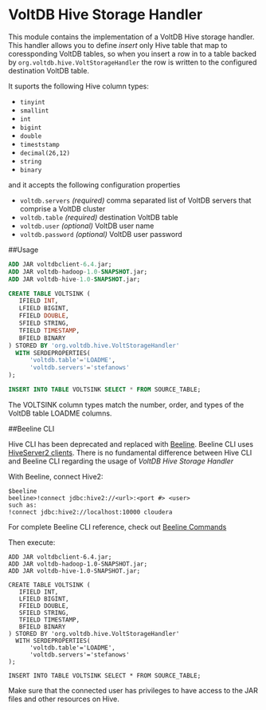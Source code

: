 VoltDB Hive Storage Handler
===========================

This module contains the implementation of a VoltDB Hive storage handler. This handler allows you to define 
_insert_ only Hive table that map to coressponding VoltDB tables, so when you insert a row in to a table backed 
by `org.voltdb.hive.VoltStorageHandler` the row is written to the configured destination VoltDB table.

It suports the following Hive column types:

* `tinyint`
* `smallint`
* `int`
* `bigint`
* `double`
* `timeststamp`
* `decimal(26,12)`
* `string`
* `binary`

and it accepts the following configuration properties

* `voltdb.servers` _(required)_ comma separated list of VoltDB servers that comprise a VoltDB cluster
* `voltdb.table` _(required)_ destination VoltDB table
* `voltdb.user` _(optional)_ VoltDB user name
* `voltdb.password` _(optional)_ VoltDB user password

##Usage
```sql
ADD JAR voltdbclient-6.4.jar;
ADD JAR voltdb-hadoop-1.0-SNAPSHOT.jar;
ADD JAR voltdb-hive-1.0-SNAPSHOT.jar;

CREATE TABLE VOLTSINK (
   IFIELD INT,
   LFIELD BIGINT,
   FFIELD DOUBLE,
   SFIELD STRING,
   TFIELD TIMESTAMP,
   BFIELD BINARY
) STORED BY 'org.voltdb.hive.VoltStorageHandler' 
  WITH SERDEPROPERTIES(
      'voltdb.table'='LOADME',
      'voltdb.servers'='stefanows'
);

INSERT INTO TABLE VOLTSINK SELECT * FROM SOURCE_TABLE;
```

The VOLTSINK column types match the number, order, and types of the VoltDB table LOADME columns.

##Beeline CLI

Hive CLI has been deprecated and replaced with [Beeline](https://cwiki.apache.org/confluence/display/Hive/Replacing+the+Implementation+of+Hive+CLI+Using+Beeline). 
Beeline CLI uses [HiveServer2 clients](https://cwiki.apache.org/confluence/display/Hive/HiveServer2+Clients). There is no fundamental difference between Hive CLI and Beeline CLI regarding the usage of
*VoltDB Hive Storage Handler*  

With Beeline, connect Hive2:
```
$beeline
beeline>!connect jdbc:hive2://<url>:<port #> <user>
such as:
!connect jdbc:hive2://localhost:10000 cloudera 
```
For complete Beeline CLI reference, check out [Beeline Commands](https://cwiki.apache.org/confluence/display/Hive/HiveServer2+Clients#HiveServer2Clients-BeelineHiveCommands)

Then execute:
```
ADD JAR voltdbclient-6.4.jar;
ADD JAR voltdb-hadoop-1.0-SNAPSHOT.jar;
ADD JAR voltdb-hive-1.0-SNAPSHOT.jar;

CREATE TABLE VOLTSINK (
   IFIELD INT,
   LFIELD BIGINT,
   FFIELD DOUBLE,
   SFIELD STRING,
   TFIELD TIMESTAMP,
   BFIELD BINARY
) STORED BY 'org.voltdb.hive.VoltStorageHandler' 
  WITH SERDEPROPERTIES(
      'voltdb.table'='LOADME',
      'voltdb.servers'='stefanows'
);

INSERT INTO TABLE VOLTSINK SELECT * FROM SOURCE_TABLE;
```

Make sure that the connected user has privileges to have access to the JAR files and other resources on Hive. 
